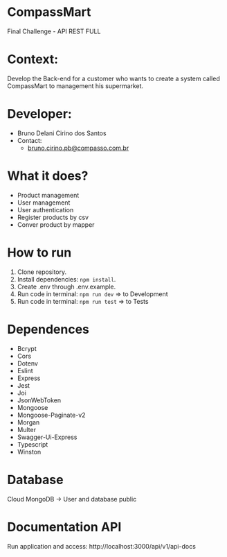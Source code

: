 # CompassMart
Final Challenge - API REST FULL
# Context:
Develop the Back-end for a customer who wants to create a system called CompassMart to management his supermarket.
# Developer:
- Bruno Delani Cirino dos Santos
- Contact:
    - <bruno.cirino.pb@compasso.com.br>

# What it does?
- Product management
- User management
- User authentication
- Register products by csv
- Conver product by mapper

# How to run
 1. Clone repository.
 2. Install dependencies: `npm install`.
 3. Create .env through .env.example.
 4. Run code in terminal: `npm run dev` => to Development
 5. Run code in terminal: `npm run test` => to Tests

 # Dependences
- Bcrypt
- Cors
- Dotenv
- Eslint
- Express
- Jest
- Joi
- JsonWebToken
- Mongoose
- Mongoose-Paginate-v2
- Morgan
- Multer
- Swagger-Ui-Express
- Typescript
- Winston

# Database
Cloud MongoDB -> User and database public

# Documentation API
Run application and access: http://localhost:3000/api/v1/api-docs
